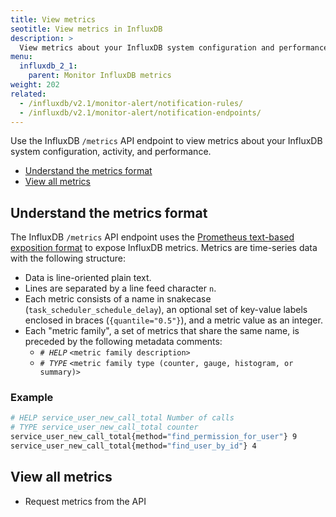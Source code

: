 ```yaml
---
title: View metrics
seotitle: View metrics in InfluxDB
description: >
  View metrics about your InfluxDB system configuration and performance.
menu:
  influxdb_2_1:
    parent: Monitor InfluxDB metrics
weight: 202
related:
  - /influxdb/v2.1/monitor-alert/notification-rules/
  - /influxdb/v2.1/monitor-alert/notification-endpoints/
---
```


Use the InfluxDB `/metrics` API endpoint to view metrics about your InfluxDB system configuration, activity, and performance.

  - [Understand the metrics format](#understand-the-metrics-format)
  - [View all metrics](#view-all-metrics)

## Understand the metrics format

The InfluxDB `/metrics` API endpoint uses the [Prometheus text-based exposition format](https://prometheus.io/docs/instrumenting/exposition_formats) to expose InfluxDB metrics. Metrics are time-series data with the following structure:
- Data is line-oriented plain text.
- Lines are separated by a line feed character `n`.
- Each metric consists of a name in snakecase (`task_scheduler_schedule_delay`), an optional set of key-value labels enclosed in braces (`{quantile="0.5"}`), and a metric value as an integer.
- Each "metric family", a set of metrics that share the same name, is preceded by the following metadata comments:
  * *`# HELP`* `<metric family description>`
  * *`# TYPE`* `<metric family type (counter, gauge, histogram, or summary)>`

### Example

```sh
# HELP service_user_new_call_total Number of calls
# TYPE service_user_new_call_total counter
service_user_new_call_total{method="find_permission_for_user"} 9
service_user_new_call_total{method="find_user_by_id"} 4
```




## View all metrics
- Request metrics from the API
